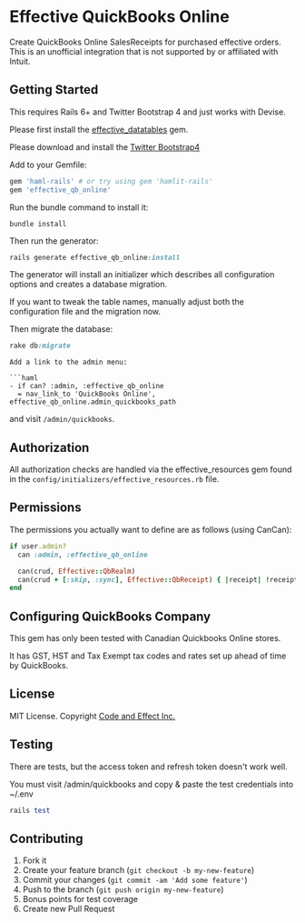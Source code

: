 # Effective QuickBooks Online

Create QuickBooks Online SalesReceipts for purchased effective orders. This is an unofficial integration that is not supported by or affiliated with Intuit.

## Getting Started

This requires Rails 6+ and Twitter Bootstrap 4 and just works with Devise.

Please first install the [effective_datatables](https://github.com/code-and-effect/effective_datatables) gem.

Please download and install the [Twitter Bootstrap4](http://getbootstrap.com)

Add to your Gemfile:

```ruby
gem 'haml-rails' # or try using gem 'hamlit-rails'
gem 'effective_qb_online'
```

Run the bundle command to install it:

```console
bundle install
```

Then run the generator:

```ruby
rails generate effective_qb_online:install
```

The generator will install an initializer which describes all configuration options and creates a database migration.

If you want to tweak the table names, manually adjust both the configuration file and the migration now.

Then migrate the database:

```ruby
rake db:migrate
```

```
Add a link to the admin menu:

```haml
- if can? :admin, :effective_qb_online
  = nav_link_to 'QuickBooks Online', effective_qb_online.admin_quickbooks_path
```

and visit `/admin/quickbooks`.

## Authorization

All authorization checks are handled via the effective_resources gem found in the `config/initializers/effective_resources.rb` file.

## Permissions

The permissions you actually want to define are as follows (using CanCan):

```ruby
if user.admin?
  can :admin, :effective_qb_online

  can(crud, Effective::QbRealm)
  can(crud + [:skip, :sync], Effective::QbReceipt) { |receipt| !receipt.completed? }
end
```

## Configuring QuickBooks Company

This gem has only been tested with Canadian Quickbooks Online stores.

It has GST, HST and Tax Exempt tax codes and rates set up ahead of time by QuickBooks.

## License

MIT License. Copyright [Code and Effect Inc.](http://www.codeandeffect.com/)

## Testing

There are tests, but the access token and refresh token doesn't work well.

You must visit /admin/quickbooks and copy & paste the test credentials into ~/.env

```ruby
rails test
```

## Contributing

1. Fork it
2. Create your feature branch (`git checkout -b my-new-feature`)
3. Commit your changes (`git commit -am 'Add some feature'`)
4. Push to the branch (`git push origin my-new-feature`)
5. Bonus points for test coverage
6. Create new Pull Request
